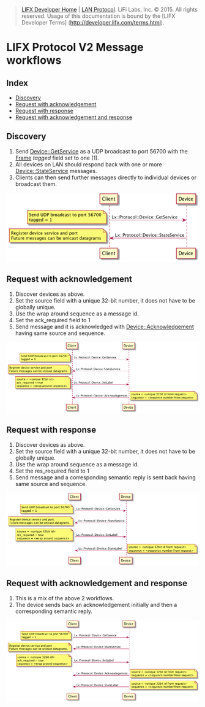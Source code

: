 >  [LIFX Developer Home](http://developer.lifx.com) |  [LAN Protocol](README.md). LiFi Labs, Inc. © 2015. All rights reserved. Usage of this documentation is bound by the [LIFX Developer  Terms] (http://developer.lifx.com/terms.html).

# LIFX Protocol V2 Message workflows

## Index

* [Discovery](#discovery)
* [Request with acknowledgement](#request-with-acknowledgement)
* [Request with response](#request-with-response)
* [Request with acknowledgement and response](#request-with-acknowledgement-and-response)

## Discovery

1. Send [Device::GetService](messages/device.md#getservice---2)
as a UDP broadcast to port 56700 with the [Frame](header.md#frame)
_tagged_ field set to one (1).
2. All devices on LAN should respond back with one or more
[Device::StateService](messages/device.md#stateservice---3) messages.
3. Clients can then send further messages directly to individual devices or
broadcast them.

![Discovery](workflows/discovery.png)

## Request with acknowledgement

1. Discover devices as above.
2. Set the source field with a unique 32-bit number,
it does not have to be globally unique.
3. Use the wrap around sequence as a message id.
4. Set the ack_required field to 1
5. Send message and it is acknowledged with
[Device::Acknowledgement](messages/device.md#acknowledgement---45)
having same source and sequence.

![Request with acknowledgement](workflows/request-with-ack.png)

## Request with response

1. Discover devices as above.
2. Set the source field with a unique 32-bit number,
it does not have to be globally unique.
3. Use the wrap around sequence as a message id.
4. Set the res_required field to 1
5. Send message and a corresponding semantic reply is sent back
having same source and sequence.

![Request with response](workflows/request-with-response.png)

## Request with acknowledgement and response

1. This is a mix of the above 2 workflows.
2. The device sends back an acknowledgement initially and
then a corresponding semantic reply.

![Request with acknowledgement and response](workflows/request-with-ack-and-response.png)
